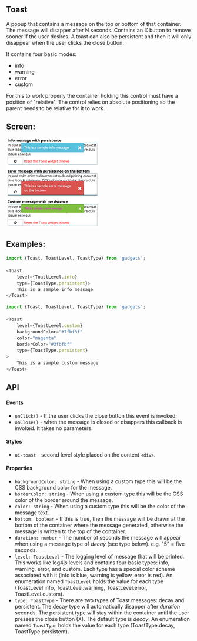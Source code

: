 <a name="module_Toast"></a>

## Toast
A popup that contains a message on the top or bottom of that container.
The message will disapper after N seconds.  Contains an X button to remove
sooner if the user desires.  A toast can also be persistent and then it
will only disappear when the user clicks the close button.

It contains four basic modes:

- info
- warning
- error
- custom

For this to work properly the container holding this control must have a
position of "relative".  The control relies on absolute positioning so the
parent needs to be relative for it to work.

## Screen:
<img src="https://github.com/jmquigley/gadgets/blob/master/images/toast.png" width="50%" />

## Examples:

```javascript
import {Toast, ToastLevel, ToastType} from 'gadgets';

<Toast
    level={ToastLevel.info}
    type={ToastType.persistent}>
    This is a sample info message
</Toast>
```

```javascript
import {Toast, ToastLevel, ToastType} from 'gadgets';

<Toast
    level={ToastLevel.custom}
    backgroundColor="#7fbf3f"
    color="magenta"
    borderColor="#3fbfbf"
    type={ToastType.persistent}
>
    This is a sample custom message
</Toast>
```

## API
#### Events
- `onClick()` - If the user clicks the close button this event is invoked.
- `onClose()` - when the message is closed or disappers this callback is
invoked.  It takes no parameters.

#### Styles
- `ui-toast` - second level style placed on the content `<div>`.

#### Properties
- `backgroundColor: string` - When using a custom type this will be the CSS
background color for the message.
- `borderColor: string` - When using a custom type this will be the CSS
color of the border around the message.
- `color: string` - When using a custom type this will be the color of the
message text.
- `bottom: boolean` - If this is true, then the message will be drawn at the
bottom of the container where the message generated, otherwise the message
is written to the top of the container.
- `duration: number` - The number of seconds the message will appear when
using a message type of *decay* (see type below). e.g. "5" = five seconds.
- `level: ToastLevel` - The logging level of message that will be printed.
This works like log4js levels and contains four basic types: info, warning,
error, and custom.  Each type has a special color scheme associated with it
(info is blue, warning is yellow, error is red).  An enumeration named
`ToastLevel` holds the value for each type (ToastLevel.info, ToastLevel.warning,
ToastLevel.error, ToastLevel.custom).
- `type: ToastType` - There are two types of Toast messages: decay and
persistent.  The decay type will automatically disapper after *duration*
seconds.  The persistent type will stay within the container until the user
presses the close button (X).  The default type is *decay*.  An enumeration
named `ToastType` holds the value for each type (ToastType.decay,
ToastType.persistent).

